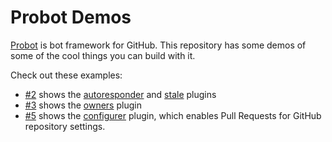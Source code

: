 # Probot Demos

[Probot](https://github.com/probot/probot) is bot framework for GitHub. This repository has some demos of some of the cool things you can build with it.

Check out these examples:

- [#2](https://github.com/probot/demo/issues/2) shows the [autoresponder](https://github.com/probot/autoresponder) and [stale](https://github.com/probot/stale) plugins
- [#3](https://github.com/probot/demo/pull/3) shows the [owners](https://github.com/probot/autoresponder) plugin
- [#5](https://github.com/probot/demo/pull/5) shows the [configurer](https://github.com/probot/configurer) plugin, which enables Pull Requests for GitHub repository settings.
 
